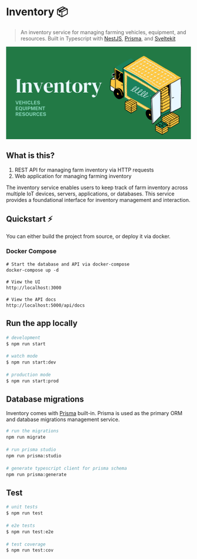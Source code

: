 # Inventory 📦

> An inventory service for managing farming vehicles, equipment, and resources. Built in Typescript with [NestJS](https://nestjs.com/), [Prisma](https://www.prisma.io/), and [Sveltekit](https://kit.svelte.dev/)

![logo](./logo.png)

## What is this?

1. REST API for managing farm inventory via HTTP requests
2. Web application for managing farming inventory

The inventory service enables users to keep track of farm inventory across multiple IoT devices, servers, applications, or databases. This service provides a foundational interface for inventory management and interaction.

## Quickstart ⚡

You can either build the project from source, or deploy it via docker.

### Docker Compose

```shell
# Start the database and API via docker-compose
docker-compose up -d

# View the UI
http://localhost:3000

# View the API docs
http://localhost:5000/api/docs
```

## Run the app locally

```bash
# development
$ npm run start

# watch mode
$ npm run start:dev

# production mode
$ npm run start:prod
```

## Database migrations

Inventory comes with [Prisma](https://www.prisma.io/) built-in. Prisma is used as the primary ORM and database migrations management service.

```bash
# run the migrations
npm run migrate

# run prisma studio
npm run prisma:studio

# generate typescript client for prisma schema
npm run prisma:generate
```

## Test

```bash
# unit tests
$ npm run test

# e2e tests
$ npm run test:e2e

# test coverage
$ npm run test:cov
```
